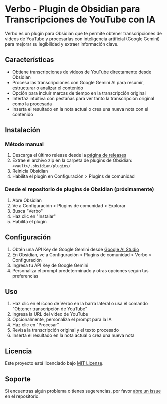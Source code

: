 # Verbo - Plugin de Obsidian para Transcripciones de YouTube con IA

Verbo es un plugin para Obsidian que te permite obtener transcripciones de videos de YouTube y procesarlas con inteligencia artificial (Google Gemini) para mejorar su legibilidad y extraer información clave.

## Características

- Obtiene transcripciones de videos de YouTube directamente desde Obsidian
- Procesa las transcripciones con Google Gemini AI para resumir, estructurar o analizar el contenido
- Opción para incluir marcas de tiempo en la transcripción original
- Interfaz intuitiva con pestañas para ver tanto la transcripción original como la procesada
- Inserta el resultado en la nota actual o crea una nueva nota con el contenido

## Instalación

### Método manual

1. Descarga el último release desde la [página de releases](https://github.com/tu-usuario/verbo/releases)
2. Extrae el archivo zip en la carpeta de plugins de Obsidian: `<vault>/.obsidian/plugins/`
3. Reinicia Obsidian
4. Habilita el plugin en Configuración > Plugins de comunidad

### Desde el repositorio de plugins de Obsidian (próximamente)

1. Abre Obsidian
2. Ve a Configuración > Plugins de comunidad > Explorar
3. Busca "Verbo"
4. Haz clic en "Instalar"
5. Habilita el plugin

## Configuración

1. Obtén una API Key de Google Gemini desde [Google AI Studio](https://ai.google.dev/)
2. En Obsidian, ve a Configuración > Plugins de comunidad > Verbo > Configuración
3. Ingresa tu API Key de Google Gemini
4. Personaliza el prompt predeterminado y otras opciones según tus preferencias

## Uso

1. Haz clic en el ícono de Verbo en la barra lateral o usa el comando "Obtener transcripción de YouTube"
2. Ingresa la URL del video de YouTube
3. Opcionalmente, personaliza el prompt para la IA
4. Haz clic en "Procesar"
5. Revisa la transcripción original y el texto procesado
6. Inserta el resultado en la nota actual o crea una nueva nota

## Licencia

Este proyecto está licenciado bajo [MIT License](LICENSE).

## Soporte

Si encuentras algún problema o tienes sugerencias, por favor [abre un issue](https://github.com/tu-usuario/verbo/issues) en el repositorio.